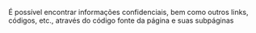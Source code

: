 É possível encontrar informações confidenciais, bem como outros links, códigos, etc., através do código fonte da página e suas subpáginas